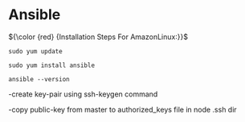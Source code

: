# Ansible
${\color {red} {Installation  Steps  For  AmazonLinux:}}$
````
sudo yum update
````
````
sudo yum install ansible
````
````
ansible --version
````
-create key-pair using ssh-keygen command

-copy public-key from master to authorized_keys file in node .ssh dir
